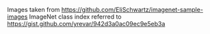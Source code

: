 Images taken from https://github.com/EliSchwartz/imagenet-sample-images
ImageNet class index referred to https://gist.github.com/yrevar/942d3a0ac09ec9e5eb3a